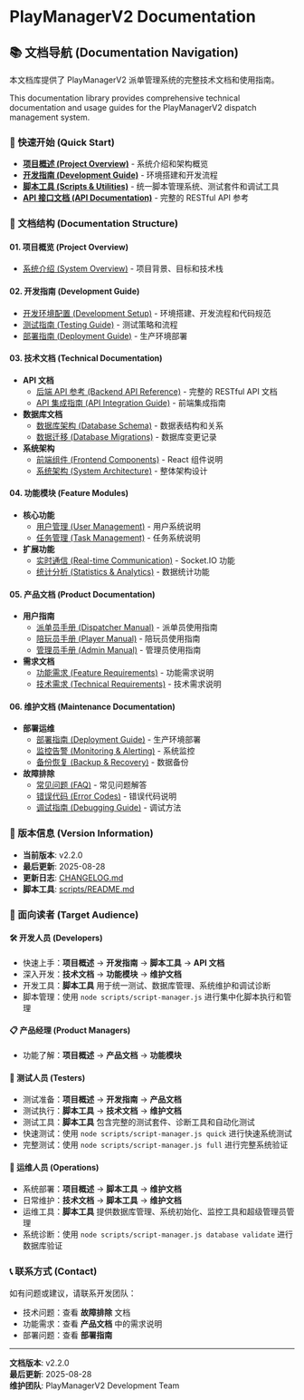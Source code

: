# PlayManagerV2 Documentation

## 📚 文档导航 (Documentation Navigation)

本文档库提供了 PlayManagerV2 派单管理系统的完整技术文档和使用指南。

This documentation library provides comprehensive technical documentation and usage guides for the PlayManagerV2 dispatch management system.

### 🚀 快速开始 (Quick Start)

- **[项目概述 (Project Overview)](01-project-overview/README.md)** - 系统介绍和架构概览
- **[开发指南 (Development Guide)](02-development-guide/development-guide.md)** - 环境搭建和开发流程
- **[脚本工具 (Scripts & Utilities)](../scripts/README.md)** - 统一脚本管理系统、测试套件和调试工具
- **[API 接口文档 (API Documentation)](03-technical-docs/api/backend-api.md)** - 完整的 RESTful API 参考

### 📖 文档结构 (Documentation Structure)

#### 01. 项目概览 (Project Overview)
- [系统介绍 (System Overview)](01-project-overview/README.md) - 项目背景、目标和技术栈

#### 02. 开发指南 (Development Guide)
- [开发环境配置 (Development Setup)](02-development-guide/development-guide.md) - 环境搭建、开发流程和代码规范
- [测试指南 (Testing Guide)](02-development-guide/testing-guide.md) - 测试策略和流程
- [部署指南 (Deployment Guide)](06-maintenance-docs/deployment/deployment-guide.md) - 生产环境部署

#### 03. 技术文档 (Technical Documentation)
- **API 文档**
  - [后端 API 参考 (Backend API Reference)](03-technical-docs/api/backend-api.md) - 完整的 RESTful API 文档
  - [API 集成指南 (API Integration Guide)](03-technical-docs/api/backend-api-guide.md) - 前端集成指南
- **数据库文档**
  - [数据库架构 (Database Schema)](03-technical-docs/database/database-schema.md) - 数据表结构和关系
  - [数据迁移 (Database Migrations)](03-technical-docs/database/migrations.md) - 数据库变更记录
- **系统架构**
  - [前端组件 (Frontend Components)](03-technical-docs/architecture/frontend-components.md) - React 组件说明
  - [系统架构 (System Architecture)](03-technical-docs/architecture/system-architecture.md) - 整体架构设计

#### 04. 功能模块 (Feature Modules)
- **核心功能**
  - [用户管理 (User Management)](04-feature-modules/core/user-management.md) - 用户系统说明
  - [任务管理 (Task Management)](04-feature-modules/core/task-management.md) - 任务系统说明
- **扩展功能**
  - [实时通信 (Real-time Communication)](04-feature-modules/extensions/realtime-communication.md) - Socket.IO 功能
  - [统计分析 (Statistics & Analytics)](04-feature-modules/extensions/statistics.md) - 数据统计功能

#### 05. 产品文档 (Product Documentation)
- **用户指南**
  - [派单员手册 (Dispatcher Manual)](05-product-docs/user-guides/dispatcher-guide.md) - 派单员使用指南
  - [陪玩员手册 (Player Manual)](05-product-docs/user-guides/player-guide.md) - 陪玩员使用指南
  - [管理员手册 (Admin Manual)](05-product-docs/user-guides/admin-guide.md) - 管理员使用指南
- **需求文档**
  - [功能需求 (Feature Requirements)](05-product-docs/requirements/feature-requirements.md) - 功能需求说明
  - [技术需求 (Technical Requirements)](05-product-docs/requirements/technical-requirements.md) - 技术需求说明

#### 06. 维护文档 (Maintenance Documentation)
- **部署运维**
  - [部署指南 (Deployment Guide)](06-maintenance-docs/deployment/deployment-guide.md) - 生产环境部署
  - [监控告警 (Monitoring & Alerting)](06-maintenance-docs/deployment/monitoring.md) - 系统监控
  - [备份恢复 (Backup & Recovery)](06-maintenance-docs/deployment/backup-recovery.md) - 数据备份
- **故障排除**
  - [常见问题 (FAQ)](06-maintenance-docs/troubleshooting/faq.md) - 常见问题解答
  - [错误代码 (Error Codes)](06-maintenance-docs/troubleshooting/error-codes.md) - 错误代码说明
  - [调试指南 (Debugging Guide)](06-maintenance-docs/troubleshooting/debugging.md) - 调试方法

### 🔄 版本信息 (Version Information)

- **当前版本**: v2.2.0
- **最后更新**: 2025-08-28
- **更新日志**: [CHANGELOG.md](CHANGELOG.md)
- **脚本工具**: [scripts/README.md](../scripts/README.md)

### 🎯 面向读者 (Target Audience)

#### 🛠️ 开发人员 (Developers)
- 快速上手：**项目概述** → **开发指南** → **脚本工具** → **API 文档**
- 深入开发：**技术文档** → **功能模块** → **维护文档**
- 开发工具：**脚本工具** 用于统一测试、数据库管理、系统维护和调试诊断
- 脚本管理：使用 `node scripts/script-manager.js` 进行集中化脚本执行和管理

#### 📋 产品经理 (Product Managers)
- 功能了解：**项目概述** → **产品文档** → **功能模块**

#### 🧪 测试人员 (Testers)
- 测试准备：**项目概述** → **开发指南** → **产品文档**
- 测试执行：**脚本工具** → **技术文档** → **维护文档**
- 测试工具：**脚本工具** 包含完整的测试套件、诊断工具和自动化测试
- 快速测试：使用 `node scripts/script-manager.js quick` 进行快速系统测试
- 完整测试：使用 `node scripts/script-manager.js full` 进行完整系统验证

#### 🔧 运维人员 (Operations)
- 系统部署：**项目概述** → **脚本工具** → **维护文档**
- 日常维护：**技术文档** → **脚本工具** → **维护文档**
- 运维工具：**脚本工具** 提供数据库管理、系统初始化、监控工具和超级管理员管理
- 系统诊断：使用 `node scripts/script-manager.js database validate` 进行数据库验证

### 📞 联系方式 (Contact)

如有问题或建议，请联系开发团队：
- 技术问题：查看 **故障排除** 文档
- 功能需求：查看 **产品文档** 中的需求说明
- 部署问题：查看 **部署指南**

---

**文档版本**: v2.2.0  
**最后更新**: 2025-08-28  
**维护团队**: PlayManagerV2 Development Team